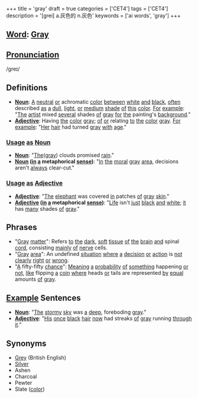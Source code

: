 +++
title = 'gray'
draft = true
categories = ['CET4']
tags = ['CET4']
description = '[grei] a.灰色的 n.灰色'
keywords = ['ai words', 'gray']
+++

## [Word](/post/word/): [Gray](/post/gray/)

## [Pronunciation](/post/pronunciation/)
/ɡreɪ/

## Definitions
- **[Noun](/post/noun/)**: [A](/post/a/) [neutral](/post/neutral/) [or](/post/or/) achromatic [color](/post/color/) [between](/post/between/) [white](/post/white/) [and](/post/and/) [black](/post/black/), [often](/post/often/) described [as](/post/as/) [a](/post/a/) [dull](/post/dull/), [light](/post/light/), [or](/post/or/) [medium](/post/medium/) [shade](/post/shade/) [of](/post/of/) [this](/post/this/) [color](/post/color/). [For](/post/for/) [example](/post/example/): "[The](/post/the/) [artist](/post/artist/) mixed [several](/post/several/) shades [of](/post/of/) [gray](/post/gray/) [for](/post/for/) [the](/post/the/) painting's [background](/post/background/)."
- **[Adjective](/post/adjective/)**: Having [the](/post/the/) [color](/post/color/) [gray](/post/gray/); [of](/post/of/) [or](/post/or/) relating [to](/post/to/) [the](/post/the/) [color](/post/color/) [gray](/post/gray/). [For](/post/for/) [example](/post/example/): "[Her](/post/her/) [hair](/post/hair/) had turned [gray](/post/gray/) [with](/post/with/) [age](/post/age/)."

### [Usage](/post/usage/) [as](/post/as/) [Noun](/post/noun/)
- **[Noun](/post/noun/)**: "[The](/post/the/)([gray](/post/gray/)) clouds promised [rain](/post/rain/)."
- **[Noun](/post/noun/) ([in](/post/in/) [a](/post/a/) metaphorical [sense](/post/sense/))**: "[In](/post/in/) [the](/post/the/) [moral](/post/moral/) [gray](/post/gray/) [area](/post/area/), decisions aren't [always](/post/always/) clear-cut."

### [Usage](/post/usage/) [as](/post/as/) [Adjective](/post/adjective/)
- **[Adjective](/post/adjective/)**: "[The](/post/the/) [elephant](/post/elephant/) was covered [in](/post/in/) patches [of](/post/of/) [gray](/post/gray/) [skin](/post/skin/)."
- **[Adjective](/post/adjective/) ([in](/post/in/) [a](/post/a/) metaphorical [sense](/post/sense/))**: "[Life](/post/life/) isn't [just](/post/just/) [black](/post/black/) [and](/post/and/) [white](/post/white/); [it](/post/it/) has [many](/post/many/) shades [of](/post/of/) [gray](/post/gray/)."

## Phrases
- "[Gray](/post/gray/) [matter](/post/matter/)": Refers [to](/post/to/) [the](/post/the/) [dark](/post/dark/), [soft](/post/soft/) [tissue](/post/tissue/) [of](/post/of/) [the](/post/the/) [brain](/post/brain/) [and](/post/and/) spinal [cord](/post/cord/), consisting [mainly](/post/mainly/) [of](/post/of/) [nerve](/post/nerve/) cells.
- "[Gray](/post/gray/) [area](/post/area/)": An undefined [situation](/post/situation/) [where](/post/where/) [a](/post/a/) [decision](/post/decision/) [or](/post/or/) [action](/post/action/) is [not](/post/not/) [clearly](/post/clearly/) [right](/post/right/) [or](/post/or/) [wrong](/post/wrong/).
- "[A](/post/a/) fifty-fifty [chance](/post/chance/)": [Meaning](/post/meaning/) [a](/post/a/) [probability](/post/probability/) [of](/post/of/) [something](/post/something/) happening [or](/post/or/) [not](/post/not/), [like](/post/like/) flipping [a](/post/a/) [coin](/post/coin/) [where](/post/where/) heads [or](/post/or/) tails are represented [by](/post/by/) [equal](/post/equal/) amounts [of](/post/of/) [gray](/post/gray/).

## [Example](/post/example/) Sentences
- **[Noun](/post/noun/)**: "[The](/post/the/) [stormy](/post/stormy/) [sky](/post/sky/) was [a](/post/a/) [deep](/post/deep/), foreboding [gray](/post/gray/)."
- **[Adjective](/post/adjective/)**: "[His](/post/his/) [once](/post/once/) [black](/post/black/) [hair](/post/hair/) [now](/post/now/) had streaks [of](/post/of/) [gray](/post/gray/) running [through](/post/through/) [it](/post/it/)."

## Synonyms
- [Grey](/post/grey/) (British English)
- [Silver](/post/silver/)
- Ashen
- Charcoal
- Pewter
- Slate ([color](/post/color/))
